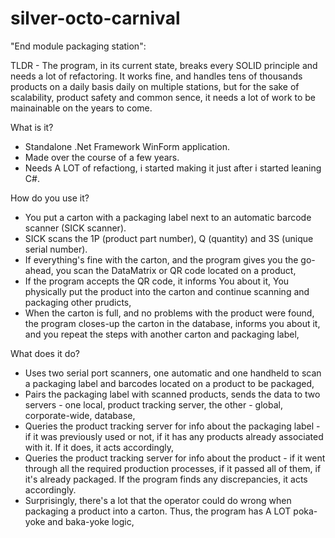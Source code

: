 # silver-octo-carnival

"End module packaging station":

TLDR - The program, in its current state, breaks every SOLID principle and needs a lot of refactoring.
It works fine, and handles tens of thousands products on a daily basis daily on multiple stations, but for the sake of scalability, product safety and common sence,
it needs a lot of work to be mainainable on the years to come.

What is it?

- Standalone .Net Framework WinForm application. 
- Made over the course of a few years. 
- Needs A LOT of refactiong, i started making it just after i started leaning C#.

How do you use it?

- You put a carton with a packaging label next to an automatic barcode scanner (SICK scanner).
- SICK scans the 1P (product part number), Q (quantity) and 3S (unique serial number).
- If everything's fine with the carton, and the program gives you the go-ahead, you scan the DataMatrix or QR code located on a product,
- If the program accepts the QR code, it informs You about it, You physically put the product into the carton and continue scanning and packaging other prudicts,
- When the carton is full, and no problems with the product were found, the program closes-up the carton in the database, informs you about it,
and you repeat the steps with another carton and packaging label,

What does it do?

- Uses two serial port scanners, one automatic and one handheld to scan a packaging label and barcodes located on a product to be packaged,
- Pairs the packaging label with scanned products, sends the data to two servers - one local, product tracking server, the other - global, corporate-wide, database,
- Queries the product tracking server for info about the packaging label - if it was previously used or not, if it has any products already associated with it. If it does, it acts accordingly,
- Queries the product tracking server for info about the product - if it went through all the required production processes, if it passed all of them, if it's already packaged.
If the program finds any discrepancies, it acts accordingly.
- Surprisingly, there's a lot that the operator could do wrong when packaging a product into a carton. Thus, the program has A LOT poka-yoke and baka-yoke logic,

